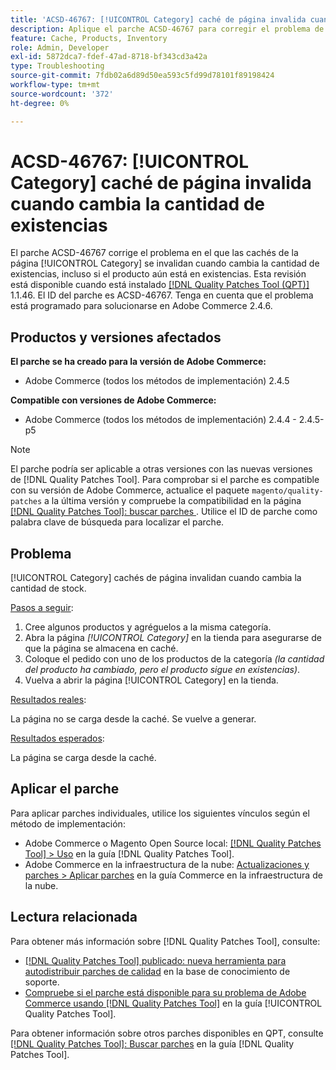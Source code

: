 ```yaml
---
title: 'ACSD-46767: [!UICONTROL Category] caché de página invalida cuando cambia la cantidad de existencias'
description: Aplique el parche ACSD-46767 para corregir el problema de Adobe Commerce en el que la caché de la página [!UICONTROL Category] se invalida cuando cambia la cantidad de existencias, incluso si el producto aún está en existencias.
feature: Cache, Products, Inventory
role: Admin, Developer
exl-id: 5872dca7-fdef-47ad-8718-bf343cd3a42a
type: Troubleshooting
source-git-commit: 7fdb02a6d89d50ea593c5fd99d78101f89198424
workflow-type: tm+mt
source-wordcount: '372'
ht-degree: 0%

---
```


# ACSD-46767: [!UICONTROL Category] caché de página invalida cuando cambia la cantidad de existencias

El parche ACSD-46767 corrige el problema en el que las cachés de la página [!UICONTROL Category] se invalidan cuando cambia la cantidad de existencias, incluso si el producto aún está en existencias. Esta revisión está disponible cuando está instalado [[!DNL Quality Patches Tool (QPT)]](https://experienceleague.adobe.com/es/docs/commerce-operations/tools/quality-patches-tool/quality-patches-tool-to-self-serve-quality-patches) 1.1.46. El ID del parche es ACSD-46767. Tenga en cuenta que el problema está programado para solucionarse en Adobe Commerce 2.4.6.

## Productos y versiones afectados

**El parche se ha creado para la versión de Adobe Commerce:**

* Adobe Commerce (todos los métodos de implementación) 2.4.5

**Compatible con versiones de Adobe Commerce:**

* Adobe Commerce (todos los métodos de implementación) 2.4.4 - 2.4.5-p5

>[!NOTE]
>
>El parche podría ser aplicable a otras versiones con las nuevas versiones de [!DNL Quality Patches Tool]. Para comprobar si el parche es compatible con su versión de Adobe Commerce, actualice el paquete `magento/quality-patches` a la última versión y compruebe la compatibilidad en la página [[!DNL Quality Patches Tool]: buscar parches &#x200B;](https://experienceleague.adobe.com/tools/commerce-quality-patches/index.html?lang=es). Utilice el ID de parche como palabra clave de búsqueda para localizar el parche.

## Problema

[!UICONTROL Category] cachés de página invalidan cuando cambia la cantidad de stock.

<u>Pasos a seguir</u>:

1. Cree algunos productos y agréguelos a la misma categoría.
1. Abra la página *[!UICONTROL Category]* en la tienda para asegurarse de que la página se almacena en caché.
1. Coloque el pedido con uno de los productos de la categoría *(la cantidad del producto ha cambiado, pero el producto sigue en existencias)*.
1. Vuelva a abrir la página [!UICONTROL Category] en la tienda.

<u>Resultados reales</u>:

La página no se carga desde la caché. Se vuelve a generar.

<u>Resultados esperados</u>:

La página se carga desde la caché.

## Aplicar el parche

Para aplicar parches individuales, utilice los siguientes vínculos según el método de implementación:

* Adobe Commerce o Magento Open Source local: [[!DNL Quality Patches Tool] > Uso](/help/tools/quality-patches-tool/usage.md) en la guía [!DNL Quality Patches Tool].
* Adobe Commerce en la infraestructura de la nube: [Actualizaciones y parches > Aplicar parches](https://experienceleague.adobe.com/docs/commerce-cloud-service/user-guide/develop/upgrade/apply-patches.html?lang=es) en la guía Commerce en la infraestructura de la nube.

## Lectura relacionada

Para obtener más información sobre [!DNL Quality Patches Tool], consulte:

* [[!DNL Quality Patches Tool] publicado: nueva herramienta para autodistribuir parches de calidad](https://experienceleague.adobe.com/es/docs/commerce-operations/tools/quality-patches-tool/quality-patches-tool-to-self-serve-quality-patches) en la base de conocimiento de soporte.
* [Compruebe si el parche está disponible para su problema de Adobe Commerce usando [!DNL Quality Patches Tool]](/help/tools/quality-patches-tool/patches-available-in-qpt/check-patch-for-magento-issue-with-magento-quality-patches.md) en la guía [!UICONTROL Quality Patches Tool].


Para obtener información sobre otros parches disponibles en QPT, consulte [[!DNL Quality Patches Tool]: Buscar parches](https://experienceleague.adobe.com/tools/commerce-quality-patches/index.html?lang=es) en la guía [!DNL Quality Patches Tool].
